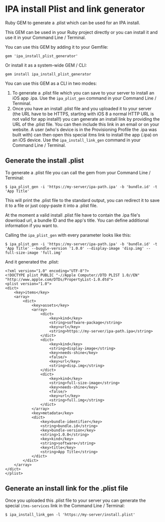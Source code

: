 # IPA install Plist and link generator

Ruby GEM to generate a .plist which can be used for an IPA install.

This GEM can be used in your Ruby project directly or
you can install it and use it in your Command Line / Terminal.

You can use this GEM by adding it to your Gemfile:

    gem 'ipa_install_plist_generator'

Or install it as a system-wide GEM / CLI:

    gem install ipa_install_plist_generator

You can use this GEM as a CLI in two modes:

1. To generate a .plist file which you can save to your server to install an iOS app .ipa. Use the `ipa_plist_gen` command in your Command Line / Terminal.
2. Once you have an install .plist file and you uploaded it to your server (the URL have to be HTTPS, starting with iOS 8 a normal HTTP URL is not valid for app install!) you can generate an install link by providing the URL of the .plist file. You can then include this link in an email or on your website. A user (who's device is in the Provisioning Profile the .ipa was built with) can then open this special itms link to install the app (.ipa) on an iOS device. Use the `ipa_install_link_gen` command in your Command Line / Terminal.


## Generate the install .plist

To generate a .plist file you can call the gem from your Command Line / Terminal:

    $ ipa_plist_gen -i 'https://my-server/ipa-path.ipa' -b 'bundle.id' -t 'App Title'

This will print the .plist file to the standard output, you can redirect it to save it to a file or just copy-paste it into a .plist file.

At the moment a valid install .plist file have to contain the .ipa file's download url, a bundle ID and the app's title. You can define additional information if you want to.

Calling the `ipa_plist_gen` with every parameter looks like this:

    $ ipa_plist_gen -i 'https://my-server/ipa-path.ipa' -b 'bundle.id' -t 'App Title' --bundle-version '1.0.0' --display-image 'disp.img' --full-size-image 'full.img'

And it generated the .plist:

    <?xml version="1.0" encoding="UTF-8"?>
    <!DOCTYPE plist PUBLIC "-//Apple Computer//DTD PLIST 1.0//EN" "http://www.apple.com/DTDs/PropertyList-1.0.dtd">
    <plist version="1.0">
    <dict>
        <key>items</key>
        <array>
            <dict>
                <key>assets</key>
                <array>
                    <dict>
                        <key>kind</key>
                        <string>software-package</string>
                        <key>url</key>
                        <string>https://my-server/ipa-path.ipa</string>
                    </dict>
                    <dict>
                        <key>kind</key>
                        <string>display-image</string>
                        <key>needs-shine</key>
                        <false/>
                        <key>url</key>
                        <string>disp.img</string>
                    </dict>
                    <dict>
                        <key>kind</key>
                        <string>full-size-image</string>
                        <key>needs-shine</key>
                        <false/>
                        <key>url</key>
                        <string>full.img</string>
                    </dict>
                </array>
                <key>metadata</key>
                <dict>
                    <key>bundle-identifier</key>
                    <string>bundle.id</string>
                    <key>bundle-version</key>
                    <string>1.0.0</string>
                    <key>kind</key>
                    <string>software</string>
                    <key>title</key>
                    <string>App Title</string>
                </dict>
            </dict>
        </array>
    </dict>
    </plist>


## Generate an install link for the .plist file

Once you uploaded this .plist file to your server you can generate the special `itms-services` link in the Command Line / Terminal:

    $ ipa_install_link_gen -l 'https://my-server/install.plist'
